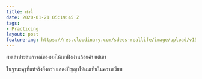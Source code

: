 ```yaml
---
title: เช้านี้
date: 2020-01-21 05:19:45 Z
tags:
- Practicing
layout: post
feature-img: https://res.cloudinary.com/sdees-reallife/image/upload/v1555658919/sample_feature_img.png
---
```


ผมเล่าประสบการณ์ของผมให้เขาฟังผ่านถ้อยคำ แต่เขา

<i class="fa fa-child" style="color:plum"></i>

ในฐานะคุรุที่แท้จริงยิ่งกว่า แสดงปัญญาให้ผมเห็นในความเงียบ
